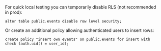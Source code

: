 For quick local testing you can temporarily disable RLS (not recommended in prod):

```
alter table public.events disable row level security;
```

Or create an additional policy allowing authenticated users to insert rows:

```
create policy "insert own events" on public.events for insert with check (auth.uid() = user_id);
```